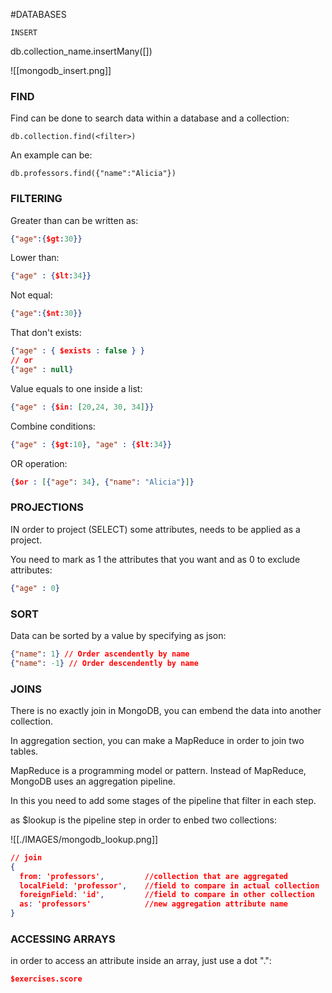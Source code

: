 #DATABASES 



`INSERT`

db.collection_name.insertMany(\[\])

![[mongodb_insert.png]]


### FIND

Find can be done to search data within a database and a collection: 

```
db.collection.find(<filter>)
```

An example can be: 
```
db.professors.find({"name":"Alicia"})
```

### FILTERING

Greater than can be written as: 
```json
{"age":{$gt:30}}
```

Lower than: 
```json
{"age" : {$lt:34}}
```

Not equal: 
```json
{"age":{$nt:30}}
```

That don't exists: 
```json
{"age" : { $exists : false } }
// or
{"age" : null}
```

Value equals to one inside a list: 
```json
{"age" : {$in: [20,24, 30, 34]}}
```

Combine conditions: 
```json
{"age" : {$gt:10}, "age" : {$lt:34}}
```

OR operation: 
```json
{$or : [{"age": 34}, {"name": "Alicia"}]}
```


### PROJECTIONS

IN order to project (SELECT) some attributes, needs to be applied as a project. 

You need to mark as 1 the attributes that you want and as 0 to exclude attributes: 

```json
{"age" : 0}
```

### SORT

Data can be sorted by a value by specifying as json: 

```json 
{"name": 1} // Order ascendently by name
{"name": -1} // Order descendently by name
```

### JOINS

There is no exactly join in MongoDB, you can embend the data into another collection. 

In aggregation section, you can make a MapReduce in order to join two tables. 

MapReduce is a programming model or pattern. 
Instead of MapReduce, MongoDB uses an aggregation pipeline. 

In this you need to add some stages of the pipeline that filter in each step. 

as $lookup is the pipeline step in order to enbed two collections: 

![[./IMAGES/mongodb_lookup.png]]

```json
// join
{
  from: 'professors',         //collection that are aggregated
  localField: 'professor',    //field to compare in actual collection
  foreignField: 'id',         //field to compare in other collection
  as: 'professors'            //new aggregation attribute name
}
```

### ACCESSING ARRAYS

in order to access an attribute inside an array, just use a dot ".": 

```json
$exercises.score
```